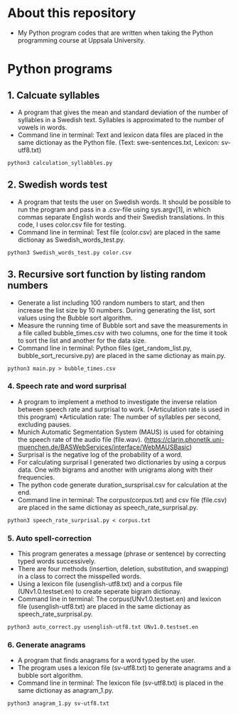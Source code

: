 # About this repository
- My Python program codes that are written when taking the Python programming course at Uppsala University.

# Python programs
## 1. Calcuate syllables
- A program that gives the mean and standard deviation of the number of syllables in a Swedish text. Syllables is approximated to the number of vowels in words.
- Command line in terminal: Text and lexicon data files are placed in the same dictionay as the Python file. (Text: swe-sentences.txt, Lexicon: sv-utf8.txt)
```
python3 calculation_syllabbles.py
```

## 2. Swedish words test
- A program that tests the user on Swedish words. It should be possible to run the program and pass in a .csv-file using sys.argv[1], in which commas separate English words and their Swedish translations. In this code, I uses color.csv file for testing.
- Command line in terminal: Test file (color.csv) are placed in the same dictionay as Swedish_words_test.py.
```
python3 Swedish_words_test.py color.csv
```

## 3. Recursive sort function by listing random numbers
- Generate a list including 100 random numbers to start, and then increase the list size by 10 numbers. During generating the list, sort values using the Bubble sort algorithm.
- Measure the running time of Bubble sort and save the measurements in a file called bubble_times.csv with two columns, one for the time it took to sort the list and another for the data size.
- Command line in terminal: Python files (get_random_list.py, bubble_sort_recursive.py) are placed in the same dictionay as main.py. 
```
python3 main.py > bubble_times.csv
```

### 4. Speech rate and word surprisal
- A program to implement a method to investigate the inverse relation between speech rate and surprisal to work. (*Articulation rate is used in this program)
*Articulation rate: The number of syllables per second, excluding pauses.
- Munich Automatic Segmentation System (MAUS) is used for obtaining the speech rate of the audio file (file.wav).
  (https://clarin.phonetik.uni-muenchen.de/BASWebServices/interface/WebMAUSBasic)
- Surprisal is the negative log of the probability of a word.
- For calculating surprisal I generated two dictionaries  by using a corpus data. One with bigrams and another with unigrams along with their frequencies.
- The python code generate duration_sursprisal.csv for calculation at the end.
- Command line in terminal: The corpus(corpus.txt) and csv file (file.csv) are placed in the same dictionay as speech_rate_surprisal.py.
```
python3 speech_rate_surprisal.py < corpus.txt
```

### 5. Auto spell-correction
- This program generates a message (phrase or sentence) by correcting typed words successively.
- There are four methods (insertion, deletion, substitution, and swapping) in a class to correct the misspelled words.
- Using a lexicon file (usenglish-utf8.txt) and a corpus file (UNv1.0.testset.en) to create seperate bigram dictionay.
- Command line in terminal: The corpus(UNv1.0.testset.en) and lexicon file (usenglish-utf8.txt) are placed in the same dictionay as speech_rate_surprisal.py.
```
python3 auto_correct.py usenglish-utf8.txt UNv1.0.testset.en
```

### 6. Generate anagrams
- A program that finds anagrams for a word typed by the user.
- The program uses a lexicon file (sv-utf8.txt) to generate anagrams and a bubble sort algorithm.
- Command line in terminal: The lexicon file (sv-utf8.txt) is placed in the same dictionay as anagram_1.py.
```
python3 anagram_1.py sv-utf8.txt
``` 

